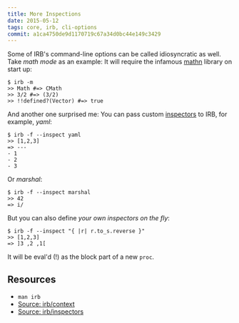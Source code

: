 ```yaml
---
title: More Inspections
date: 2015-05-12
tags: core, irb, cli-options
commit: a1ca4750de9d1170719c67a34d0bc44e149c3429
---
```


Some of IRB's command-line options can be called idiosyncratic as well. Take *math mode* as an example: It will require the infamous [mathn](https://github.com/ruby/ruby/blob/trunk/lib/mathn.rb) library on start up:

    $ irb -m
    >> Math #=> CMath
    >> 3/2 #=> (3/2)
    >> !!defined?(Vector) #=> true

And another one surprised me: You can pass custom [inspectors](https://github.com/ruby/ruby/blob/trunk/lib/irb/inspector.rb) to IRB, for example, *yaml*:

    $ irb -f --inspect yaml
    >> [1,2,3]
    => ---
    - 1
    - 2
    - 3

Or *marshal*:

    $ irb -f --inspect marshal
    >> 42
    => i/

But you can also define *your own inspectors on the fly*:

    $ irb -f --inspect "{ |r| r.to_s.reverse }"
    >> [1,2,3]
    => ]3 ,2 ,1[

It will be eval'd (!) as the block part of a new `proc`.


## Resources

- `man irb`
- [Source: irb/context](https://github.com/ruby/ruby/blame/trunk/lib/irb/context.rb)
- [Source: irb/inspectors](https://github.com/ruby/ruby/blob/trunk/lib/irb/inspector.rb)
